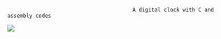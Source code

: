                                             A digital clock with C and assembly codes
![](https://github.com/aliisapour/Digital-clock-/blob/main/Capture.PNG)


